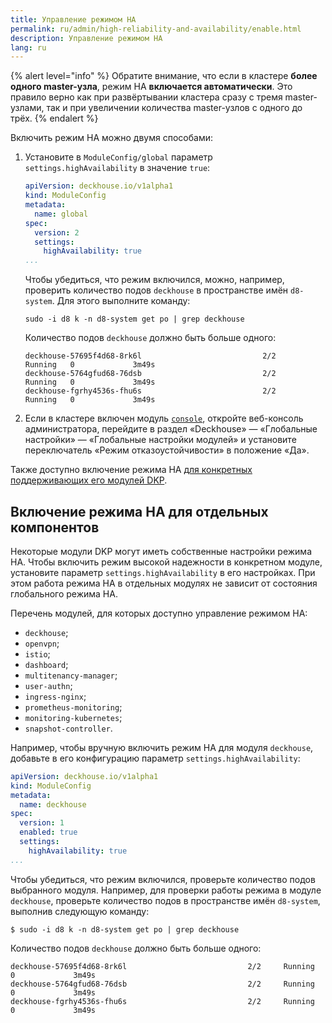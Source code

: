 ```yaml
---
title: Управление режимом HA
permalink: ru/admin/high-reliability-and-availability/enable.html
description: Управление режимом HA
lang: ru
---
```


{% alert level="info" %}
Обратите внимание, что если в кластере **более одного master-узла**, режим HA **включается автоматически**. Это правило верно как при развёртывании кластера сразу с тремя master-узлами, так и при увеличении количества master-узлов с одного до трёх.
{% endalert %}

Включить режим HA можно двумя способами:

1. Установите в `ModuleConfig/global` параметр `settings.highAvailability` в значение `true`:

   ```yaml
   apiVersion: deckhouse.io/v1alpha1
   kind: ModuleConfig
   metadata:
     name: global
   spec:
     version: 2
     settings: 
       highAvailability: true
   ...
   ```
   
   Чтобы убедиться, что режим включился, можно, например, проверить количество подов `deckhouse` в пространстве имён `d8-system`. Для этого выполните команду:
   
   ```shell
   sudo -i d8 k -n d8-system get po | grep deckhouse
   ```
   
   Количество подов `deckhouse` должно быть больше одного:
   
   ```text
   deckhouse-57695f4d68-8rk6l                           2/2     Running   0             3m49s
   deckhouse-5764gfud68-76dsb                           2/2     Running   0             3m49s
   deckhouse-fgrhy4536s-fhu6s                           2/2     Running   0             3m49s
   ```

2. Если в кластере включен модуль [`console`](/products/kubernetes-platform/modules/console/stable/), откройте веб-консоль администратора, перейдите в раздел «Deckhouse» — «Глобальные настройки» — «Глобальные настройки модулей» и установите переключатель «Режим отказоустойчивости» в положение «Да».
   
Также доступно включение режима HA [для конкретных поддерживающих его модулей DKP](#включение-режима-ha-для-отдельных-компонентов).

## Включение режима HA для отдельных компонентов

Некоторые модули DKP могут иметь собственные настройки режима HA. Чтобы включить режим высокой надежности в конкретном модуле, установите параметр `settings.highAvailability` в его настройках. При этом работа режима HA в отдельных модулях не зависит от состояния глобального режима HA.

Перечень модулей, для которых доступно управление режимом HA:

* `deckhouse`;
* `openvpn`;
* `istio`;
* `dashboard`;
* `multitenancy-manager`;
* `user-authn`;
* `ingress-nginx`;
* `prometheus-monitoring`;
* `monitoring-kubernetes`;
* `snapshot-controller`.

Например, чтобы вручную включить режим HA для модуля `deckhouse`, добавьте в его конфигурацию параметр `settings.highAvailability`:

```yaml
apiVersion: deckhouse.io/v1alpha1
kind: ModuleConfig
metadata:
  name: deckhouse
spec:
  version: 1
  enabled: true
  settings:
    highAvailability: true
...
```

Чтобы убедиться, что режим включился, проверьте количество подов выбранного модуля. Например, для проверки работы режима в модуле `deckhouse`, проверьте количество подов в пространстве имён `d8-system`, выполнив следующую команду:

```text
$ sudo -i d8 k -n d8-system get po | grep deckhouse
```

Количество подов `deckhouse` должно быть больше одного:

```text
deckhouse-57695f4d68-8rk6l                           2/2     Running   0             3m49s
deckhouse-5764gfud68-76dsb                           2/2     Running   0             3m49s
deckhouse-fgrhy4536s-fhu6s                           2/2     Running   0             3m49s
```
